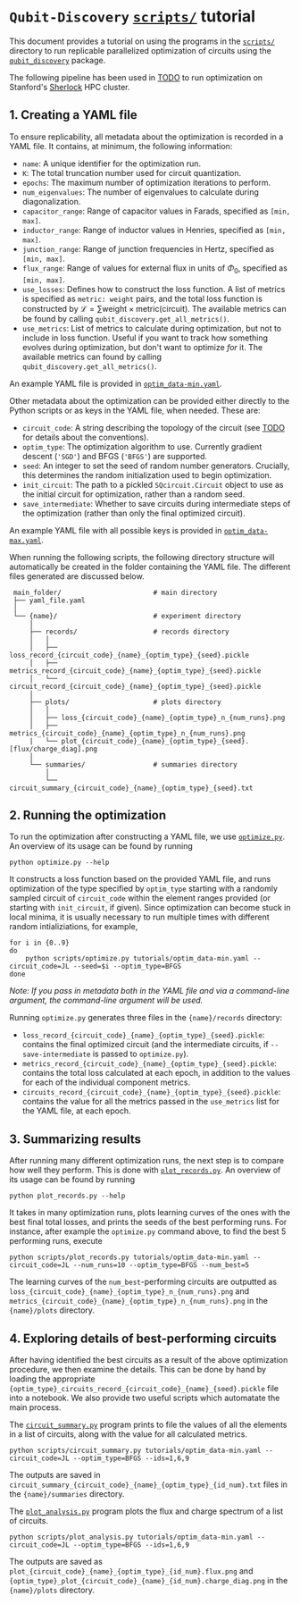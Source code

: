 # `Qubit-Discovery` [`scripts/`](../scripts/) tutorial

This document provides a tutorial on using the programs in the [`scripts/`](../scripts/) directory to run replicable parallelized optimization of circuits using the [`qubit_discovery`](../qubit_discovery) package.

The following pipeline has been used in [TODO]() to run optimization on Stanford's [Sherlock](https://www.sherlock.stanford.edu/) HPC cluster.

## 1. Creating a YAML file

To ensure replicability, all metadata about the optimization is recorded in a YAML file. It contains, at minimum, the following information:
- `name`: A unique identifier for the optimization run.
- `K`: The total truncation number used for circuit quantization.
- `epochs`: The maximum number of optimization iterations to perform.
- `num_eigenvalues`: The number of eigenvalues to calculate during diagonalization.
- `capacitor_range`: Range of capacitor values in Farads, specified as `[min, max]`.
- `inductor_range`: Range of inductor values in Henries, specified as `[min, max]`.
- `junction_range`: Range of junction frequencies in Hertz, specified as `[min, max]`.
- `flux_range`: Range of values for external flux in units of $\Phi_0$, specified as `[min, max]`.
- `use_losses`: Defines how to construct the loss function. A list of metrics is specified as `metric: weight` pairs, and the total loss function is constructed by $\mathcal{L} = \sum \text{weight} \times \text{metric}(\text{circuit})$. The available metrics can be found by calling `qubit_discovery.get_all_metrics()`. 
- `use_metrics`: List of metrics to calculate during optimization, but not to include in loss function. Useful if you want to track how something evolves during optimization, but don't want to optimize _for_ it. The available metrics can found by calling `qubit_discovery.get_all_metrics()`.

An example YAML file is provided in [`optim_data-min.yaml`](optim_data-min.yaml). 

Other metadata about the optimization can be provided either directly to the Python scripts or as keys in the YAML file, when needed. These are:
- `circuit_code`: A string describing the topology of the circuit (see [TODO]() for details about the conventions).
- `optim_type`: The optimization algorithm to use. Currently gradient descent (`'SGD'`) and BFGS (`'BFGS'`) are supported.
- `seed`: An integer to set the seed of random number generators. Crucially, this determines the random initialization used to begin optimization.
- `init_circuit`: The path to a pickled `SQcircuit.Circuit` object to use as the initial circuit for optimization, rather than a random seed.
- `save_intermediate`: Whether to save circuits during intermediate steps of the optimization (rather than only the final optimized circuit).

An example YAML file with all possible keys is provided in [`optim_data-max.yaml`](optim_data-max.yaml).

When running the following scripts, the following directory structure will automatically be created in the folder containing the YAML file. The different files generated are discussed below.
```
 main_folder/                       # main directory
 ├── yaml_file.yaml
 │
 └── {name}/                        # experiment directory
     │
     ├── records/                   # records directory
     │   │
     │   ├── loss_record_{circuit_code}_{name}_{optim_type}_{seed}.pickle
     │   ├── metrics_record_{circuit_code}_{name}_{optim_type}_{seed}.pickle
     │   └── circuit_record_{circuit_code}_{name}_{optim_type}_{seed}.pickle
     │
     ├── plots/                     # plots directory
     │   │
     │   ├── loss_{circuit_code}_{name}_{optim_type}_n_{num_runs}.png
     │   ├── metrics_{circuit_code}_{name}_{optim_type}_n_{num_runs}.png
     |   └── plot_{circuit_code}_{name}_{optim_type}_{seed}.[flux/charge_diag].png
     │
     └── summaries/                 # summaries directory
         │
         └── circuit_summary_{circuit_code}_{name}_{optim_type}_{seed}.txt

```

## 2. Running the optimization

To run the optimization after constructing a YAML file, we use [`optimize.py`](../scripts/optimize.py). An overview of its usage can be found by running
```
python optimize.py --help
```

It constructs a loss function based on the provided YAML file, and runs optimization of the type specified by `optim_type` starting with a randomly sampled circuit of `circuit_code` within the element ranges provided (or starting with `init_circuit`, if given). Since optimization can become stuck in local minima, it is usually necessary to run multiple times with different random intializiations, for example,
```
for i in {0..9}
do
    python scripts/optimize.py tutorials/optim_data-min.yaml --circuit_code=JL --seed=$i --optim_type=BFGS
done
```

_Note: If you pass in metadata both in the YAML file and via a command-line argument, the command-line argument will be used._

Running `optimize.py` generates three files in the `{name}/records` directory:
- `loss_record_{circuit_code}_{name}_{optim_type}_{seed}.pickle`: contains the final optimized circuit (and the intermediate circuits, if `--save-intermediate` is passed to `optimize.py`).
- `metrics_record_{circuit_code}_{name}_{optim_type}_{seed}.pickle`: contains the total loss calculated at each epoch, in addition to the values for each of the individual component metrics.
- `circuits_record_{circuit_code}_{name}_{optim_type}_{seed}.pickle`: contains the value for all the metrics passed in the `use_metrics` list for the YAML file, at each epoch.

## 3. Summarizing results

After running many different optimization runs, the next step is to compare how well they perform. This is done with [`plot_records.py`](../scripts/plot_records.py). An overview of its usage can be found by running
```
python plot_records.py --help
```

It takes in many optimization runs, plots learning curves of the ones with the best final total losses, and prints the seeds of the best performing runs. For instance, after example the `optimize.py` command above, to find the best 5 performing runs, execute 
```
python scripts/plot_records.py tutorials/optim_data-min.yaml --circuit_code=JL --num_runs=10 --optim_type=BFGS --num_best=5
```
The learning curves of the `num_best`-performing circuits are outputted as `loss_{circuit_code}_{name}_{optim_type}_n_{num_runs}.png` and `metrics_{circuit_code}_{name}_{optim_type}_n_{num_runs}.png` in the `{name}/plots` directory.

## 4. Exploring details of best-performing circuits

After having identified the best circuits as a result of the above optimization procedure, we then examine the details. This can be done by hand by loading the appropriate `{optim_type}_circuits_record_{circuit_code}_{name}_{seed}.pickle` file into a notebook. We also provide two useful scripts which automatate the main process.

The [`circuit_summary.py`](../scripts/circuit_summary.py) program prints to file the values of all the elements in a list of circuits, along with the value for all calculated metrics.
```
python scripts/circuit_summary.py tutorials/optim_data-min.yaml --circuit_code=JL --optim_type=BFGS --ids=1,6,9
```
The outputs are saved in `circuit_summary_{circuit_code}_{name}_{optim_type}_{id_num}.txt` files in the `{name}/summaries` directory.


The [`plot_analysis.py`](../scripts/plot_analysis.py) program plots the flux and charge spectrum of a list of circuits.
```
python scripts/plot_analysis.py tutorials/optim_data-min.yaml --circuit_code=JL --optim_type=BFGS --ids=1,6,9
```
The outputs are saved as `plot_{circuit_code}_{name}_{optim_type}_{id_num}.flux.png` and `{optim_type}_plot_{circuit_code}_{name}_{id_num}.charge_diag.png` in the `{name}/plots` directory.
